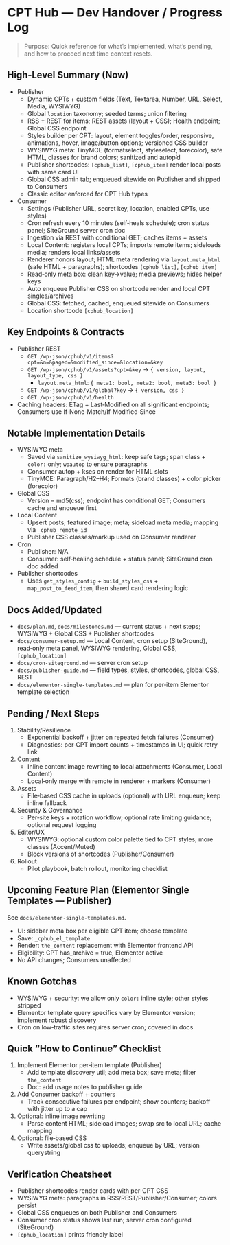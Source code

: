 # CPT Hub — Dev Handover / Progress Log

> Purpose: Quick reference for what’s implemented, what’s pending, and how to proceed next time context resets.

## High‑Level Summary (Now)
- Publisher
  - Dynamic CPTs + custom fields (Text, Textarea, Number, URL, Select, Media, WYSIWYG)
  - Global `location` taxonomy; seeded terms; union filtering
  - RSS + REST for items; REST assets (layout + CSS); Health endpoint; Global CSS endpoint
  - Styles builder per CPT: layout, element toggles/order, responsive, animations, hover, image/button options; versioned CSS builder
  - WYSIWYG meta: TinyMCE (formatselect, styleselect, forecolor), safe HTML, classes for brand colors; sanitized and autop’d
  - Publisher shortcodes: `[cphub_list]`, `[cphub_item]` render local posts with same card UI
  - Global CSS admin tab; enqueued sitewide on Publisher and shipped to Consumers
  - Classic editor enforced for CPT Hub types
- Consumer
  - Settings (Publisher URL, secret key, location, enabled CPTs, use styles)
  - Cron refresh every 10 minutes (self‑heals schedule); cron status panel; SiteGround server cron doc
  - Ingestion via REST with conditional GET; caches items + assets
  - Local Content: registers local CPTs; imports remote items; sideloads media; renders local links/assets
  - Renderer honors layout; HTML meta rendering via `layout.meta_html` (safe HTML + paragraphs); shortcodes `[cphub_list]`, `[cphub_item]`
  - Read‑only meta box: clean key→value; media previews; hides helper keys
  - Auto enqueue Publisher CSS on shortcode render and local CPT singles/archives
  - Global CSS: fetched, cached, enqueued sitewide on Consumers
  - Location shortcode `[cphub_location]`

## Key Endpoints & Contracts
- Publisher REST
  - `GET /wp-json/cphub/v1/items?cpt=&n=&paged=&modified_since=&location=&key`
  - `GET /wp-json/cphub/v1/assets?cpt=&key` → `{ version, layout, layout_type, css }`
    - `layout.meta_html`: `{ meta1: bool, meta2: bool, meta3: bool }`
  - `GET /wp-json/cphub/v1/global?key` → `{ version, css }`
  - `GET /wp-json/cphub/v1/health`
- Caching headers: ETag + Last‑Modified on all significant endpoints; Consumers use If‑None‑Match/If‑Modified‑Since

## Notable Implementation Details
- WYSIWYG meta
  - Saved via `sanitize_wysiwyg_html`: keep safe tags; span class + `color:` only; `wpautop` to ensure paragraphs
  - Consumer autop + kses on render for HTML slots
  - TinyMCE: Paragraph/H2–H4; Formats (brand classes) + color picker (forecolor)
- Global CSS
  - Version = md5(css); endpoint has conditional GET; Consumers cache and enqueue first
- Local Content
  - Upsert posts; featured image; meta; sideload meta media; mapping via `_cphub_remote_id`
  - Publisher CSS classes/markup used on Consumer renderer
- Cron
  - Publisher: N/A
  - Consumer: self‑healing schedule + status panel; SiteGround cron doc added
- Publisher shortcodes
  - Uses `get_styles_config` + `build_styles_css` + `map_post_to_feed_item`, then shared card rendering logic

## Docs Added/Updated
- `docs/plan.md`, `docs/milestones.md` — current status + next steps; WYSIWYG + Global CSS + Publisher shortcodes
- `docs/consumer-setup.md` — Local Content, cron setup (SiteGround), read‑only meta panel, WYSIWYG rendering, Global CSS, `[cphub_location]`
- `docs/cron-siteground.md` — server cron setup
- `docs/publisher-guide.md` — field types, styles, shortcodes, global CSS, REST
- `docs/elementor-single-templates.md` — plan for per‑item Elementor template selection

## Pending / Next Steps
1) Stability/Resilience
   - Exponential backoff + jitter on repeated fetch failures (Consumer)
   - Diagnostics: per‑CPT import counts + timestamps in UI; quick retry link
2) Content
   - Inline content image rewriting to local attachments (Consumer, Local Content)
   - Local‑only merge with remote in renderer + markers (Consumer)
3) Assets
   - File‑based CSS cache in uploads (optional) with URL enqueue; keep inline fallback
4) Security & Governance
   - Per‑site keys + rotation workflow; optional rate limiting guidance; optional request logging
5) Editor/UX
   - WYSIWYG: optional custom color palette tied to CPT styles; more classes (Accent/Muted)
   - Block versions of shortcodes (Publisher/Consumer)
6) Rollout
   - Pilot playbook, batch rollout, monitoring checklist

## Upcoming Feature Plan (Elementor Single Templates — Publisher)
See `docs/elementor-single-templates.md`.
- UI: sidebar meta box per eligible CPT item; choose template
- Save: `_cphub_el_template`
- Render: `the_content` replacement with Elementor frontend API
- Eligibility: CPT has_archive = true, Elementor active
- No API changes; Consumers unaffected

## Known Gotchas
- WYSIWYG + security: we allow only `color:` inline style; other styles stripped
- Elementor template query specifics vary by Elementor version; implement robust discovery
- Cron on low‑traffic sites requires server cron; covered in docs

## Quick “How to Continue” Checklist
1. Implement Elementor per‑item template (Publisher)
   - Add template discovery util; add meta box; save meta; filter `the_content`
   - Doc: add usage notes to publisher guide
2. Add Consumer backoff + counters
   - Track consecutive failures per endpoint; show counters; backoff with jitter up to a cap
3. Optional: inline image rewriting
   - Parse content HTML; sideload images; swap src to local URL; cache mapping
4. Optional: file‑based CSS
   - Write assets/global css to uploads; enqueue by URL; version querystring

## Verification Cheatsheet
- Publisher shortcodes render cards with per‑CPT CSS
- WYSIWYG meta: paragraphs in RSS/REST/Publisher/Consumer; colors persist
- Global CSS enqueues on both Publisher and Consumers
- Consumer cron status shows last run; server cron configured (SiteGround)
- `[cphub_location]` prints friendly label

